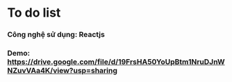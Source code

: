 # To do list
### Công nghệ sử dụng: Reactjs
### Demo: https://drive.google.com/file/d/19FrsHA50YoUpBtm1NruDJnWNZuvVAa4K/view?usp=sharing
